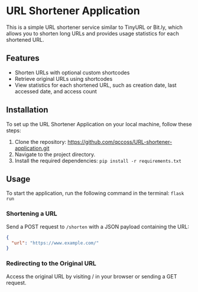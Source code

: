 # URL Shortener Application

This is a simple URL shortener service similar to TinyURL or Bit.ly, which allows you to shorten long URLs and provides usage statistics for each shortened URL.

## Features

- Shorten URLs with optional custom shortcodes
- Retrieve original URLs using shortcodes
- View statistics for each shortened URL, such as creation date, last accessed date, and access count

## Installation

To set up the URL Shortener Application on your local machine, follow these steps:

1. Clone the repository: https://github.com/qccoss/URL-shortener-application.git
3. Navigate to the project directory.
4. Install the required dependencies:
```pip install -r requirements.txt```


## Usage

To start the application, run the following command in the terminal:
```flask run```

### Shortening a URL

Send a POST request to `/shorten` with a JSON payload containing the URL:

```json
{
  "url": "https://www.example.com/"
}
```
### Redirecting to the Original URL
Access the original URL by visiting /<shortcode> in your browser or sending a GET request.
